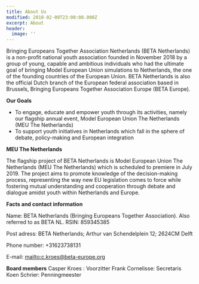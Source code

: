```yaml
---
title: About Us
modified: 2018-02-09T23:00:00.000Z
excerpt: About
header:
  image: ''
---
```

Bringing Europeans Together Association Netherlands (BETA Netherlands) is a non-profit national youth association founded in November 2018 by a group of young, capable and ambitious individuals who had the ultimate goal of bringing Model European Union simulations to Netherlands, the one of the founding countries of the European Union.BETA Netherlands is also the official Dutch branch of the European federal association based in Brussels, Bringing Europeans Together Association Europe (BETA Europe).

**Our Goals**

*  To engage, educate and empower youth through its activities, namely our flagship annual event, Model European Union The Netherlands (MEU The Netherlands)
* To support youth initiatives in Netherlands which fall in the sphere of debate, policy-making and European integration



**MEU The Netherlands**

 The flagship project of BETA Netherlands is Model European Union The Netherlands (MEU The Netherlands) which is scheduled to premiere in July 2019. The project aims to promote knowledge of the decision-making process, representing the way new EU legislation comes to force while fostering mutual understanding and cooperation through debate and dialogue amidst youth within Netherlands and Europe.

 **Facts and contact information**

Name: BETA Netherlands (Bringing Europeans Together Association). Also referred to as BETA NL.
RSIN: 859345385

Post adress: BETA Netherlands; Arthur van Schendelplein 12; 2624CM Delft

Phone number: +31623738131

E-mail: <mailto:c.kroes@beta-europe.org>


**Board members**
Casper Kroes :    Voorzitter
Frank Cornelisse: Secretaris
Koen Schrier:     Penningmeester
